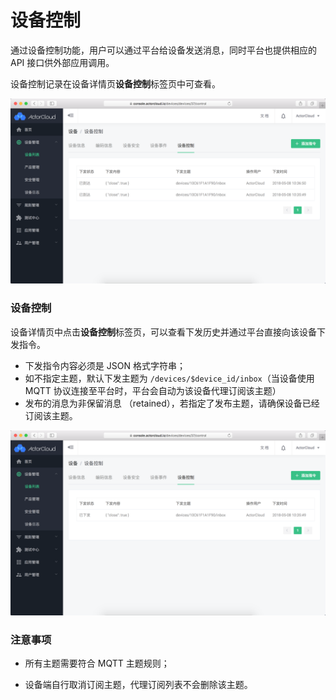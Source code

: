 # 设备控制

通过设备控制功能，用户可以通过平台给设备发送消息，同时平台也提供相应的 API 接口供外部应用调用。

设备控制记录在设备详情页**设备控制**标签页中可查看。

![](/assets/downstream_device.png)


### 设备控制

设备详情页中点击**设备控制**标签页，可以查看下发历史并通过平台直接向该设备下发指令。

- 下发指令内容必须是 JSON 格式字符串；
- 如不指定主题，默认下发主题为 `/devices/$device_id/inbox`（当设备使用 MQTT 协议连接至平台时，平台会自动为该设备代理订阅该主题）
- 发布的消息为非保留消息 （retained），若指定了发布主题，请确保设备已经订阅该主题。

![](/assets/device_publish.png)

### 注意事项

- 所有主题需要符合 MQTT 主题规则；

- 设备端自行取消订阅主题，代理订阅列表不会删除该主题。

